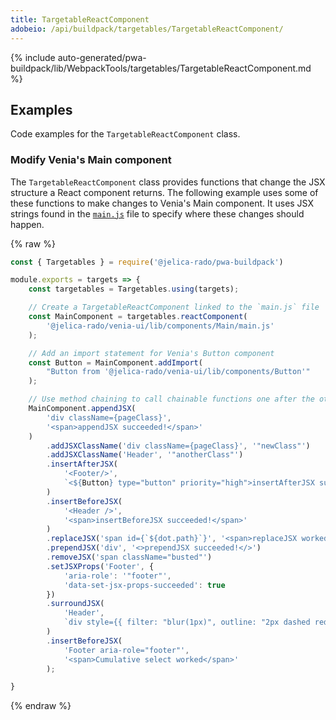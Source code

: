 ```yaml
---
title: TargetableReactComponent
adobeio: /api/buildpack/targetables/TargetableReactComponent/
---
```


<!--
The reference doc content is generated automatically from the source code.
To update this section, update the doc blocks in the source code
-->

{% include auto-generated/pwa-buildpack/lib/WebpackTools/targetables/TargetableReactComponent.md %}

## Examples

Code examples for the `TargetableReactComponent` class.

### Modify Venia's Main component

The `TargetableReactComponent` class provides functions that change the JSX structure a React component returns.
The following example uses some of these functions to make changes to Venia's Main component.
It uses JSX strings found in the [`main.js`][] file to specify where these changes should happen.

{% raw %}

```js
const { Targetables } = require('@jelica-rado/pwa-buildpack')

module.exports = targets => {
    const targetables = Targetables.using(targets);

    // Create a TargetableReactComponent linked to the `main.js` file
    const MainComponent = targetables.reactComponent(
        '@jelica-rado/venia-ui/lib/components/Main/main.js'
    );

    // Add an import statement for Venia's Button component
    const Button = MainComponent.addImport(
        "Button from '@jelica-rado/venia-ui/lib/components/Button'"
    );

    // Use method chaining to call chainable functions one after the other
    MainComponent.appendJSX(
        'div className={pageClass}',
        '<span>appendJSX succeeded!</span>'
    )
        .addJSXClassName('div className={pageClass}', '"newClass"')
        .addJSXClassName('Header', '"anotherClass"')
        .insertAfterJSX(
            '<Footer/>',
            `<${Button} type="button" priority="high">insertAfterJSX succeeded!</${Button}>`
        )
        .insertBeforeJSX(
            '<Header />',
            '<span>insertBeforeJSX succeeded!</span>'
        )
        .replaceJSX('span id={`${dot.path}`}', '<span>replaceJSX worked</span>')
        .prependJSX('div', '<>prependJSX succeeded!</>')
        .removeJSX('span className="busted"')
        .setJSXProps('Footer', {
            'aria-role': '"footer"',
            'data-set-jsx-props-succeeded': true
        })
        .surroundJSX(
            'Header',
            `div style={{ filter: "blur(1px)", outline: "2px dashed red" }}`
        )
        .insertBeforeJSX(
            'Footer aria-role="footer"',
            '<span>Cumulative select worked</span>'
        );

}
```

{% endraw %}

[`main.js`]: https://github.com/magento/pwa-studio/blob/develop/packages/venia-ui/lib/components/Main/main.js

